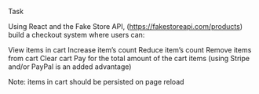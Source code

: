 Task

Using React and the Fake Store API, (https://fakestoreapi.com/products) build a checkout system where users can:

View items in cart
Increase item’s count
Reduce item’s count
Remove items from cart 
Clear cart
Pay for the total amount of the cart items (using Stripe and/or PayPal is an added advantage)

Note: items in cart should be persisted on page reload

